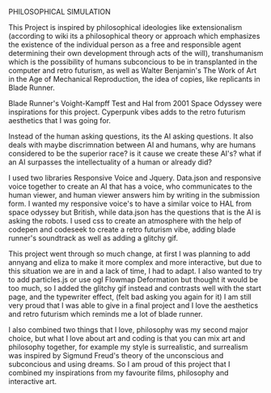 
PHILOSOPHICAL SIMULATION

This Project is inspired by philosophical ideologies like extensionalism (according to wiki its a philosophical theory or
approach which emphasizes the existence of the individual person as a free and responsible agent determining their own development through acts of the will), transhumanism which is the possibility of humans subconcious to be in transplanted in the computer and retro futurism, as well as Walter Benjamin's The Work of Art in the Age of Mechanical Reproduction, the idea of copies, like replicants in Blade Runner.

Blade Runner's Voight-Kampff Test and Hal from 2001 Space Odyssey were inspirations for this project. Cyperpunk vibes adds to the retro futurism aesthetics that I was going for.

 Instead of the human asking questions, its the AI asking questions. It also deals with maybe discrimnation between AI and humans, why are humans considered to be the superior race? is it cause we create these AI's? what if an AI surpasses the intellectuality of a human or already did?

I used two libraries Responsive Voice and Jquery. Data.json and responsive voice together to create an AI that has a voice, who communicates to the human viewer, and human viewer answers him by writing in the submission form. I wanted my responsive voice's to have a similar voice to HAL from space odyssey but British, while data.json has the questions that is the AI is asking the robots. I used css to create an atmosphere with the help of codepen and codeseek to create a retro futurism vibe, adding blade runner's soundtrack as well as adding a glitchy gif.

This project went through so much change, at first I was planning to add annyang and eliza to make it more complex and more
interactive, but due to this situation we are in and a lack of time, I had to adapt. I also wanted to try to add particles.js or use ogl Flowmap Deformation but thought it would be too much, so I added the glitchy gif instead and contrasts well with the start page, and  the typewriter effect, (felt bad asking you again for it) I am still very proud that I was able to give
in a final project and I love the aesthetics and retro futurism which reminds me a lot of blade runner.

I also combined two things that I love, philosophy was my second major choice, but what I love about art and coding is that
you can mix art and philosophy together, for example my style is surrealistic, and surrealism was inspired by Sigmund Freud's theory of the unconscious and subconcious and using dreams. So I am proud of this project that I combined my inspirations from my favourite films, philosophy and interactive art.
